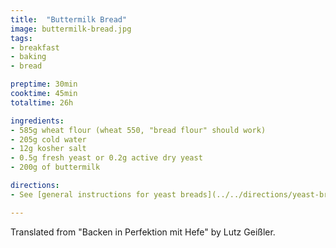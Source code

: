 ```yaml
---
title:  "Buttermilk Bread"
image: buttermilk-bread.jpg
tags: 
- breakfast
- baking
- bread

preptime: 30min
cooktime: 45min
totaltime: 26h

ingredients:
- 585g wheat flour (wheat 550, "bread flour" should work)
- 205g cold water
- 12g kosher salt
- 0.5g fresh yeast or 0.2g active dry yeast
- 200g of buttermilk

directions:
- See [general instructions for yeast breads](../../directions/yeast-breads/).

---
```


Translated from "Backen in Perfektion mit Hefe" by Lutz Geißler.